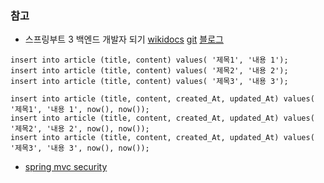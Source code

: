 ###  참고 
- 스프링부트 3 백엔드 개발자 되기 [wikidocs](https://wikidocs.net/book/14881) [git](https://github.com/shinsunyoung/springboot-developer) [블로그](https://jhzlo.tistory.com/30?category=1266964)

```
insert into article (title, content) values( '제목1', '내용 1');
insert into article (title, content) values( '제목2', '내용 2');
insert into article (title, content) values( '제목3', '내용 3');
```
```
insert into article (title, content, created_At, updated_At) values( '제목1', '내용 1', now(), now());
insert into article (title, content, created_At, updated_At) values( '제목2', '내용 2', now(), now());
insert into article (title, content, created_At, updated_At) values( '제목3', '내용 3', now(), now());
```

- [spring mvc security](https://docs.spring.io/spring-boot/reference/web/spring-security.html#web.security.spring-mvc)
